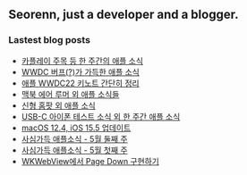 ## Seorenn, just a developer and a blogger.

### Lastest blog posts

<!-- BLOG-POST-LIST:START -->
- [카플레이 주목 등 한 주간의 애플 소식](https://seorenn.tistory.com/258)
- [WWDC 버프&lpar;?&rpar;가 가득한 애플 소식](https://seorenn.tistory.com/255)
- [애플 WWDC22 키노트 간단히 정리](https://seorenn.tistory.com/253)
- [맥북 에어 루머 외 애플 소식들](https://seorenn.tistory.com/252)
- [신형 홈팟 외 애플 소식](https://seorenn.tistory.com/251)
- [USB-C 아이폰 테스트 소식 외 한 주간 애플 소식](https://seorenn.tistory.com/249)
- [macOS 12.4, iOS 15.5 업데이트](https://seorenn.tistory.com/250)
- [사심가득 애플소식 - 5월 둘째 주](https://seorenn.tistory.com/247)
- [사심가득 애플소식 - 5월 첫째 주](https://seorenn.tistory.com/246)
- [WKWebView에서 Page Down 구현하기](https://seorenn.tistory.com/245)
<!-- BLOG-POST-LIST:END -->
